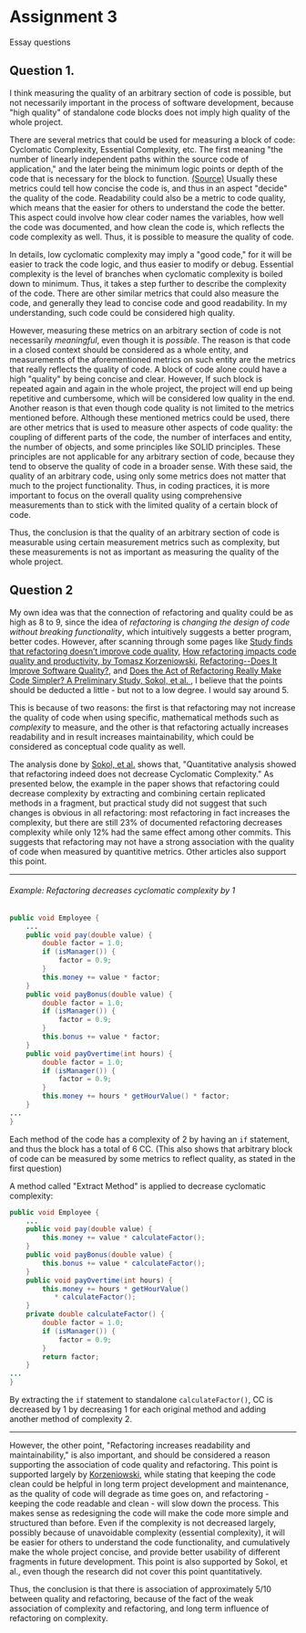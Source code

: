 # Assignment 3

Essay questions

## Question 1.



I think measuring the quality of an arbitrary section of code is possible, but not necessarily important in the process of software development, because "high quality" of standalone code blocks does not imply high quality of the whole project.

There are several metrics that could be used for measuring a block of code: Cyclomatic Complexity, Essential Complexity, etc. The first meaning "the number of linearly independent paths within the source code of application," and the later being the minimum logic points or depth of the code that is necessary for the block to function. [(Source)](https://airbrake.io/blog/metrics/code-quality-metrics-management) Usually these metrics could tell how concise the code is, and thus in an aspect "decide" the quality of the code. Readability could also be a metric to code quality, which means that the easier for others to understand the code the better. This aspect could involve how clear coder names the variables, how well the code was documented, and how clean the code is, which reflects the code complexity as well. Thus, it is possible to measure the quality of code. 

In details, low cyclomatic complexity may imply a "good code," for it will be easier to track the code logic, and thus easier to modify or debug. Essential complexity is the level of branches when cyclomatic complexity is boiled down to minimum. Thus, it takes a step further to describe the complexity of the code. There are other similar metrics that could also measure the code, and generally they lead to concise code and good readability. In my understanding, such code could be considered high quality.

However, measuring these metrics on an arbitrary section of code is not necessarily *meaningful*, even though it is *possible*. The reason is that code in a closed context should be considered as a whole entity, and measurements of the aforementioned metrics on such entity are the metrics that really reflects the quality of code. A block of code alone could have a high "quality" by being concise and clear.  However, If such block is repeated again and again in the whole project, the project will end up being repetitive and cumbersome, which will be considered low quality in the end. Another reason is that even though code quality is not limited to the metrics mentioned before. Although these mentioned metrics could be used, there are other metrics that is used to measure other aspects of code quality: the coupling of different parts of the code, the number of interfaces and entity, the number of objects, and some principles like SOLID principles. These principles are not applicable for any arbitrary section of code, because they tend to observe the quality of code in a broader sense. With these said, the quality of an arbitrary code, using only some metrics does not matter that much to the project functionality. Thus, in coding practices, it is more important to focus on the overall quality using comprehensive measurements than to stick with the limited quality of a certain block of code.

Thus, the conclusion is that the quality of an arbitrary section of code is measurable using certain measurement metrics such as complexity, but these measurements is not as important as measuring the quality of the whole project.

## Question 2

My own idea was that the connection of refactoring and quality could be as high as 8 to 9, since the idea of *refactoring* is *changing the design of code without breaking functionality*, which intuitively suggests a better program, better codes. However, after scanning through some pages like [Study finds that refactoring doesn’t improve code quality](https://www.itworld.com/article/2891140/study-finds-that-refactoring-doesn-t-improve-code-quality.html), [How refactoring impacts code quality and productivity, by Tomasz Korzeniowski](https://blog.codebeat.co/how-refactoring-impacts-code-quality-and-productivity-473941a9d7fb), [Refactoring--Does It Improve Software Quality?](https://ieeexplore.ieee.org/document/4273477/), and [Does the Act of Refactoring Really Make Code Simpler? A Preliminary Study, Sokol, et al. ](http://www.mauricioaniche.com/wp-content/uploads/2013/04/wbma2013-refactoring1.pdf), I believe that the points should be deducted a little - but not to a low degree. I would say around 5.

This is because of two reasons: the first is that refactoring may not increase the quality of code when using specific, mathematical methods such as *complexity* to measure, and the other is that refactoring actually increases readability and in result increases maintainability, which could be considered as conceptual code quality as well. 

The analysis done by [Sokol, et al.](http://www.mauricioaniche.com/wp-content/uploads/2013/04/wbma2013-refactoring1.pdf) shows that, "Quantitative analysis showed that refactoring indeed does not decrease Cyclomatic Complexity." As presented below, the example in the paper shows that refactoring could decrease complexity by extracting and combining certain replicated methods in a fragment, but practical study did not suggest that such changes is obvious in all refactoring: most refactoring in fact increases the complexity, but there are still 23% of documented refactoring decreases complexity while only 12% had the same effect among other commits. This suggests that refactoring may not have a strong association with the quality of code when measured by quantitive metrics. Other articles also support this point. 

---

###### Example: Refactoring decreases cyclomatic complexity by 1

```java
public void Employee {
    ...
    public void pay(double value) {
        double factor = 1.0;
        if (isManager()) {
            factor = 0.9;
        }
        this.money += value * factor;
    }
    public void payBonus(double value) {       
        double factor = 1.0;
        if (isManager()) {
            factor = 0.9;
        }
        this.bonus += value * factor;
    }
    public void payOvertime(int hours) {
        double factor = 1.0;
        if (isManager()) {
            factor = 0.9;
        }
        this.money += hours * getHourValue() * factor;
    }
... 
}
```

Each method of the code has a complexity of 2 by having an ```if``` statement, and thus the block has a total of 6 CC. (This also shows that arbitrary block of code can be measured by some metrics to reflect quality, as stated in the first question)

A method called "Extract Method" is applied to decrease cyclomatic complexity:

```java
public void Employee {
    ...
    public void pay(double value) {
        this.money += value * calculateFactor();
    }
    public void payBonus(double value) {
        this.bonus += value * calculateFactor();
    }
    public void payOvertime(int hours) {
        this.money += hours * getHourValue()
           * calculateFactor();
    }
    private double calculateFactor() {
        double factor = 1.0;
        if (isManager()) {
            factor = 0.9;
        }
        return factor;
    }
... 
}
```

By extracting the ```if``` statement to standalone ```calculateFactor()```, CC is decreased by 1 by decreasing 1 for each original method and adding another method of complexity 2.

---

However, the other point, "Refactoring increases readability and maintainability," is also important, and should be considered a reason supporting the association of code quality and refactoring. This point is supported largely by [Korzeniowski](https://blog.codebeat.co/how-refactoring-impacts-code-quality-and-productivity-473941a9d7fb), while stating that keeping the code clean could be helpful in long term project development and maintenance, as the quality of code will degrade as time goes on, and refactoring - keeping the code readable and clean - will slow down the process. This makes sense as redesigning the code will make the code more simple and structured than before. Even if the complexity is not decreased largely, possibly because of unavoidable complexity (essential complexity), it will be easier for others to understand the code functionality, and cumulatively make the whole project concise, and provide better usability of different fragments in future development. This point is also supported by Sokol, et al., even though the research did not cover this point quantitatively.

Thus, the conclusion is that there is association of approximately 5/10 between quality and refactoring, because of the fact of the weak association of complexity and refactoring, and long term influence of refactoring on complexity.